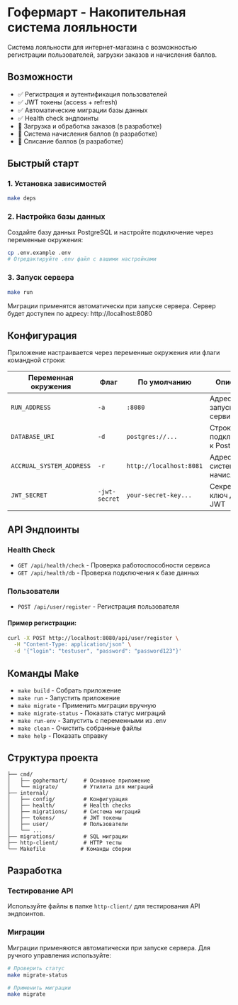 # Гофермарт - Накопительная система лояльности

Система лояльности для интернет-магазина с возможностью регистрации пользователей, загрузки заказов и начисления баллов.

## Возможности

- ✅ Регистрация и аутентификация пользователей
- ✅ JWT токены (access + refresh)
- ✅ Автоматические миграции базы данных
- ✅ Health check эндпоинты
- 🚧 Загрузка и обработка заказов (в разработке)
- 🚧 Система начисления баллов (в разработке)
- 🚧 Списание баллов (в разработке)

## Быстрый старт

### 1. Установка зависимостей
```bash
make deps
```

### 2. Настройка базы данных
Создайте базу данных PostgreSQL и настройте подключение через переменные окружения:

```bash
cp .env.example .env
# Отредактируйте .env файл с вашими настройками
```

### 3. Запуск сервера
```bash
make run
```

Миграции применятся автоматически при запуске сервера.
Сервер будет доступен по адресу: http://localhost:8080

## Конфигурация

Приложение настраивается через переменные окружения или флаги командной строки:

| Переменная окружения | Флаг | По умолчанию | Описание |
|---------------------|------|--------------|----------|
| `RUN_ADDRESS` | `-a` | `:8080` | Адрес и порт запуска сервиса |
| `DATABASE_URI` | `-d` | `postgres://...` | Строка подключения к PostgreSQL |
| `ACCRUAL_SYSTEM_ADDRESS` | `-r` | `http://localhost:8081` | Адрес системы начислений |
| `JWT_SECRET` | `-jwt-secret` | `your-secret-key...` | Секретный ключ для JWT |

## API Эндпоинты

### Health Check
- `GET /api/health/check` - Проверка работоспособности сервиса
- `GET /api/health/db` - Проверка подключения к базе данных

### Пользователи
- `POST /api/user/register` - Регистрация пользователя

#### Пример регистрации:
```bash
curl -X POST http://localhost:8080/api/user/register \
  -H "Content-Type: application/json" \
  -d '{"login": "testuser", "password": "password123"}'
```

## Команды Make

- `make build` - Собрать приложение
- `make run` - Запустить приложение
- `make migrate` - Применить миграции вручную
- `make migrate-status` - Показать статус миграций
- `make run-env` - Запустить с переменными из .env
- `make clean` - Очистить собранные файлы
- `make help` - Показать справку

## Структура проекта

```
├── cmd/
│   ├── gophermart/     # Основное приложение
│   └── migrate/        # Утилита для миграций
├── internal/
│   ├── config/         # Конфигурация
│   ├── health/         # Health checks
│   ├── migrations/     # Система миграций
│   ├── tokens/         # JWT токены
│   ├── user/           # Пользователи
│   └── ...
├── migrations/         # SQL миграции
├── http-client/        # HTTP тесты
└── Makefile           # Команды сборки
```

## Разработка

### Тестирование API
Используйте файлы в папке `http-client/` для тестирования API эндпоинтов.

### Миграции
Миграции применяются автоматически при запуске сервера. Для ручного управления используйте:

```bash
# Проверить статус
make migrate-status

# Применить миграции
make migrate
```